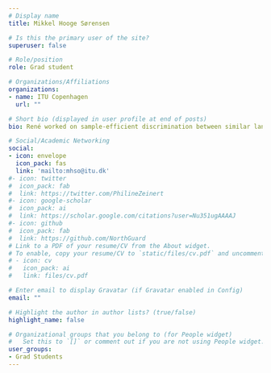 ```yaml
---
# Display name
title: Mikkel Hooge Sørensen

# Is this the primary user of the site?
superuser: false

# Role/position
role: Grad student

# Organizations/Affiliations
organizations:
- name: ITU Copenhagen
  url: ""

# Short bio (displayed in user profile at end of posts)
bio: René worked on sample-efficient discrimination between similar languages.

# Social/Academic Networking
social:
- icon: envelope
  icon_pack: fas
  link: 'mailto:mhso@itu.dk'
#- icon: twitter
#  icon_pack: fab
#  link: https://twitter.com/PhilineZeinert
#- icon: google-scholar
#  icon_pack: ai
#  link: https://scholar.google.com/citations?user=Nu351ugAAAAJ
#- icon: github
#  icon_pack: fab
#  link: https://github.com/NorthGuard
# Link to a PDF of your resume/CV from the About widget.
# To enable, copy your resume/CV to `static/files/cv.pdf` and uncomment the lines below.
# - icon: cv
#   icon_pack: ai
#   link: files/cv.pdf

# Enter email to display Gravatar (if Gravatar enabled in Config)
email: ""

# Highlight the author in author lists? (true/false)
highlight_name: false

# Organizational groups that you belong to (for People widget)
#   Set this to `[]` or comment out if you are not using People widget.
user_groups:
- Grad Students
---
```



